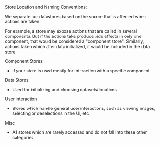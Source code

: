 Store Location and Naming Conventions:

We separate our datastores based on the source that is affected when actions are taken.

For example, a store may expose actions that are called in several components. But if the actions take produce side effects in only one component, that would be considered a "component store". Similarly, actions taken which alter data initialized, it would be included in the data store.

Component Stores

- If your store is used mostly for interaction with a specific component

Data Stores

- Used for initializing and choosing datasets/locations

User interaction

- Stores which handle general user interactions, such as viewing images, selecting or deselections in the UI, etc

Misc

- All stores which are rarely accessed and do not fall into these other categories.